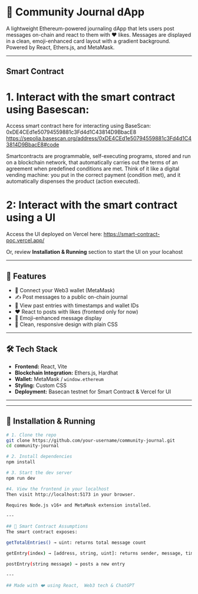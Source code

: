 # 📝 Community Journal dApp

A lightweight Ethereum-powered journaling dApp that lets users post messages on-chain and react to them with ❤️ likes. Messages are displayed in a clean, emoji-enhanced card layout with a gradient background. Powered by React, Ethers.js, and MetaMask.

---

## Smart Contract

# 1. Interact with the smart contract using Basescan:
Access smart contract here for interacting using BaseScan: 0xDE4CEd1e50794559881c3Fd4d1C43814D9BbacE8
https://sepolia.basescan.org/address/0xDE4CEd1e50794559881c3Fd4d1C43814D9BbacE8#code

Smartcontracts are programmable, self-executing programs, stored and run on a blockchain network, that automatically carries out the terms of an agreement when predefined conditions are met. Think of it like a digital vending machine: you put in the correct payment (condition met), and it automatically dispenses the product (action executed).

# 2: Interact with the smart contract using a UI
Access the UI deployed on Vercel here: https://smart-contract-poc.vercel.app/

Or, review **Installation & Running** section to start the UI on your locahost 



---


## 🚀 Features

- 🔐 Connect your Web3 wallet (MetaMask)
- ✍️ Post messages to a public on-chain journal
- 🧱 View past entries with timestamps and wallet IDs
- ❤️ React to posts with likes (frontend only for now)
- 💬 Emoji-enhanced message display
- 🎨 Clean, responsive design with plain CSS

---

## 🛠 Tech Stack

- **Frontend:** React, Vite
- **Blockchain Integration:** Ethers.js, Hardhat
- **Wallet:** MetaMask / `window.ethereum`
- **Styling:** Custom CSS
- **Deployment:** Basecan testnet for Smart Contract & Vercel for UI

---


---

## 🔧 Installation & Running

```bash
# 1. Clone the repo
git clone https://github.com/your-username/community-journal.git
cd community-journal

# 2. Install dependencies
npm install

# 3. Start the dev server
npm run dev

#4. View the frontend in your localhost
Then visit http://localhost:5173 in your browser.

Requires Node.js v16+ and MetaMask extension installed.

---

## 🔐 Smart Contract Assumptions
The smart contract exposes:

getTotalEntries() → uint: returns total message count

getEntry(index) → [address, string, uint]: returns sender, message, timestamp

postEntry(string message) → posts a new entry

---

## Made with ❤️ using React,  Web3 tech & ChatGPT
